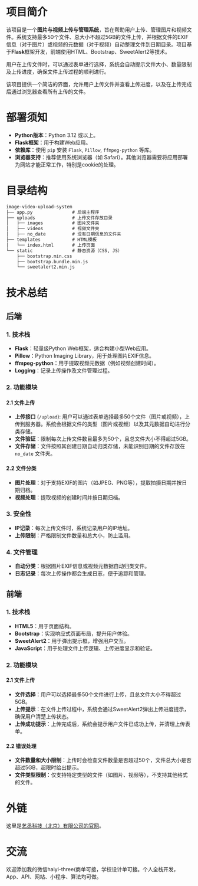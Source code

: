 # 项目简介

该项目是一个**图片与视频上传与管理系统**，旨在帮助用户上传、管理图片和视频文件。系统支持最多50个文件、总大小不超过5GB的文件上传，并根据文件的EXIF信息（对于图片）或视频的元数据（对于视频）自动整理文件到日期目录。项目基于**Flask**框架开发，前端使用HTML、Bootstrap、SweetAlert2等技术。

用户在上传文件时，可以通过表单进行选择，系统会自动提示文件大小、数量限制及上传进度，确保文件上传过程的顺利进行。

该项目提供一个简洁的界面，允许用户上传文件并查看上传进度，以及在上传完成后通过浏览器查看所有上传的文件。

# 部署须知

- **Python版本**：Python 3.12 或以上。
- **Flask框架**：用于构建Web应用。
- **依赖库**：使用 `pip` 安装 `Flask`, `Pillow`, `ffmpeg-python` 等库。
- **浏览器支持**：推荐使用系统浏览器（如 Safari）。其他浏览器需要将应用部署为网站才能正常工作，特别是cookie的处理。

# 目录结构

``` markdown
image-video-upload-system
├── app.py               # 后端主程序
├── uploads              # 上传文件存放目录
│   ├── images           # 图片文件夹
│   ├── videos           # 视频文件夹
│   ├── no_date          # 没有日期信息的文件夹
├── templates            # HTML模板
│   └── index.html       # 上传页面
└── static               # 静态资源（CSS, JS）
    ├── bootstrap.min.css
    ├── bootstrap.bundle.min.js
    └── sweetalert2.min.js
```

# 技术总结

## 后端

### 1. 技术栈
- **Flask**：轻量级Python Web框架，适合构建小型Web应用。
- **Pillow**：Python Imaging Library，用于处理图片EXIF信息。
- **ffmpeg-python**：用于提取视频元数据（例如视频创建时间）。
- **Logging**：记录上传操作及文件管理过程。

### 2. 功能模块

#### 2.1 文件上传
- **上传接口** (`/upload`): 用户可以通过表单选择最多50个文件（图片或视频），上传到服务器。系统会根据文件的类型（图片或视频）以及其元数据自动进行分类存储。
- **文件验证**：限制每次上传文件数目最多为50个，且总文件大小不得超过5GB。
- **文件存储**：文件按照其创建日期自动归类存储，未能识别日期的文件存放在 `no_date` 文件夹。

#### 2.2 文件分类
- **图片处理**：对于支持EXIF的图片（如JPEG、PNG等），提取拍摄日期并按日期归档。
- **视频处理**：提取视频的创建时间并按日期归档。

### 3. 安全性
- **IP记录**：每次上传文件时，系统记录用户的IP地址。
- **上传限制**：严格限制文件数量和总大小，防止滥用。

### 4. 文件管理
- **自动分类**：根据图片EXIF信息或视频元数据自动归类文件。
- **日志记录**：每次上传操作都会生成日志，便于追踪和管理。

## 前端

### 1. 技术栈
- **HTML5**：用于页面结构。
- **Bootstrap**：实现响应式页面布局，提升用户体验。
- **SweetAlert2**：用于弹出提示框，增强用户交互。
- **JavaScript**：用于处理文件上传逻辑、上传进度显示和验证。

### 2. 功能模块

#### 2.1 文件上传
- **文件选择**：用户可以选择最多50个文件进行上传，且总文件大小不得超过5GB。
- **上传提示**：在文件上传过程中，系统会通过SweetAlert2弹出上传进度提示，确保用户清楚上传状态。
- **上传成功提示**：上传完成后，系统会提示用户文件已成功上传，并清理上传表单。

#### 2.2 错误处理
- **文件数量和大小限制**：上传时会检查文件数量是否超过50个，文件总大小是否超过5GB，超限时给出提示。
- **文件类型限制**：仅支持特定类型的文件（如图片、视频等），不支持其他格式的文件。

# 外链

这里是[艺丞科技（北京）有限公司的官网](https://yicheng.bj.cn)。


# 交流

欢迎添加我的微信haiyi-three(商单可接，学校设计单可接。个人全栈开发，App、API、网站、小程序、算法均可做。
